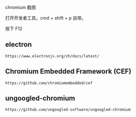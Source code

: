 chromium 截图

打开开发者工具，cmd + shift + p 自带。

按下 F12

## electron

    https://www.electronjs.org/zh/docs/latest/

## Chromium Embedded Framework (CEF)

    https://github.com/chromiumembedded/cef

## ungoogled-chromium

    https://github.com/ungoogled-software/ungoogled-chromium
